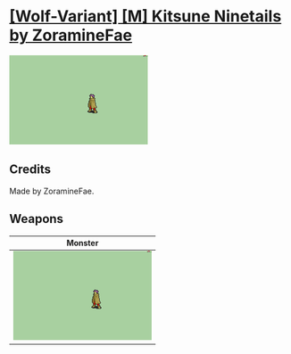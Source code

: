 # [\[Wolf-Variant\] \[M\] Kitsune Ninetails by ZoramineFae](./)
 

<img src="./8.%20Monster/Monster_000.png" alt="[Wolf-Variant] [M] Kitsune Ninetails by ZoramineFae standing" />

## Credits

Made by ZoramineFae.

## Weapons
 

|Monster |
|  :---: |
| <img alt="Monster animation" src="./8.%20Monster/Monster.gif" /> |
